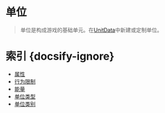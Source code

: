 # 单位

> 单位是构成游戏的基础单元。在[UnitData]中新建或定制单位。

[UnitData]: 404

# 索引 {docsify-ignore}
  * [属性](/ac/unit/attribute)
  * [行为限制](/ac/unit/restriction)
  * [能量](/ac/unit/能量)
  * [单位类型](/ac/unit/单位类型)
  * [单位类别](/ac/unit/单位类别)
